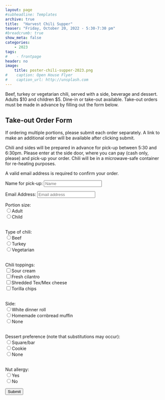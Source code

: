 ```yaml
---
layout: page
#subheadline: Templates
archive: true
title:  "Harvest Chili Supper"
teaser: "Friday, October 20, 2022 - 5:30-7:30 pm"
#breadcrumb: true
show_meta: false
categories:
    - 2023
tags:
#    - frontpage
header: no
image:
    title: poster-chili-supper-2023.png
#    caption: Open House Flyer
#    caption_url: http://unsplash.com
---
```

Beef, turkey or vegetarian chili, served with a side, beverage and dessert.  Adults $10 and children $5.  Dine-in or take-out available.  Take-out orders must be made in advance by filling out the form below.

## Take-out Order Form

If ordering multiple portions, please submit each order separately. A link to make an additional order will be available after clicking submit.

Chili and sides will be prepared in advance for pick-up between 5:30 and 6:30pm. Please enter at the side door, where you can pay (cash only, please) and pick-up your order.  Chili will be in a microwave-safe container for re-heating purposes.

A valid email address is required to confirm your order.

<script type="text/javascript">var submitted=false;</script>
<iframe name="hidden_iframe" id="hidden_iframe" style="display:none;" 
onload="if(submitted) {window.location='/order-submitted/';}"></iframe>

<form action="https://docs.google.com/forms/u/0/d/e/1FAIpQLSew1k9-VQYz8-9DBmac4ECN9NfqCdO-993oUN5dHmljXLQpMQ/formResponse" method="post" target="hidden_iframe" onsubmit="submitted=true;">
<label>Name for pick-up:</label>
<input type="text" placeholder="Name" name="entry.1654307600" required>

<label>Email Address:</label>
<input type="email" placeholder="Email address" name="emailAddress" required>

Portion size:<br>
<input type="radio" id="adult" name="entry.587368323" value="Adult" required><label for="adult">Adult</label><br>
<input type="radio" id="child" name="entry.587368323" value="Child"><label for="child">Child</label><br><br>

Type of chili:<br>
<input type="radio" id="beef" name="entry.1530659665" value="Beef" required><label for="beef">Beef</label><br>
<input type="radio" id="turkey" name="entry.1530659665" value="Turkey"><label for="turkey">Turkey</label><br>
<input type="radio" id="veggie" name="entry.1530659665" value="Vegetarian"><label for="veggie">Vegetarian</label><br><br>

Chili toppings:<br>
<input type="checkbox" id="sourcream" name="entry.1843475367" value="Sour cream"><label for="sourcream">Sour cream</label><br>
<input type="checkbox" id="cilantro" name="entry.1843475367" value="Fresh cilantro"><label for="cilantro">Fresh cilantro</label><br>
<input type="checkbox" id="cheese" name="entry.1843475367" value="Shredded Tex/Mex cheese"><label for="cheese">Shredded Tex/Mex cheese</label><br>
<input type="checkbox" id="chips" name="entry.1843475367" value="Torilla chips"><label for="chips">Torilla chips</label><br><br>

Side:<br>
<input type="radio" id="roll" name="entry.1964498155" value="White dinner roll" required><label for="roll">White dinner roll</label><br>
<input type="radio" id="cornbread" name="entry.1964498155" value="Homemade cornbread muffin"><label for="cornbread">Homemade cornbread muffin</label><br>
<input type="radio" id="noside" name="entry.1964498155" value="None"><label for="noside">None</label><br><br>

Dessert preference (note that substitutions may occur):<br>
<input type="radio" id="square" name="entry.1769978146" value="Square/bar" required><label for="square">Square/bar</label><br>
<input type="radio" id="cookie" name="entry.1769978146" value="Cookie"><label for="cookie">Cookie</label><br>
<input type="radio" id="nodessert" name="entry.1769978146" value="None"><label for="nodessert">None</label><br><br>

Nut allergy:<br>
<input type="radio" id="yes" name="entry.504858567" value="Yes" required><label for="yes">Yes</label><br>
<input type="radio" id="no" name="entry.504858567" value="No"><label for="no">No</label><br>

<button type="submit">Submit</button>
</form>

